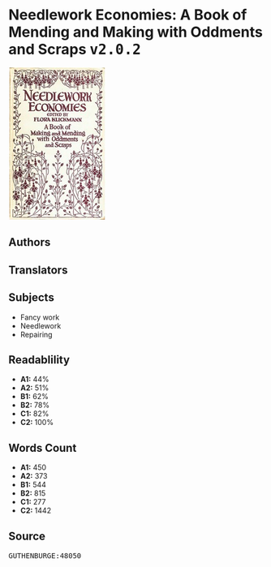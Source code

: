# Needlework Economies: A Book of Mending and Making with Oddments and Scraps <kbd>v2.0.2</kbd>

![](./cover.medium.jpg "")

## Authors



## Translators



## Subjects


 - Fancy work
 - Needlework
 - Repairing

## Readablility


 - **A1:** 44%
 - **A2:** 51%
 - **B1:** 62%
 - **B2:** 78%
 - **C1:** 82%
 - **C2:** 100%

## Words Count


 - **A1:** 450
 - **A2:** 373
 - **B1:** 544
 - **B2:** 815
 - **C1:** 277
 - **C2:** 1442

## Source


<kbd>GUTHENBURGE:48050</kbd>
